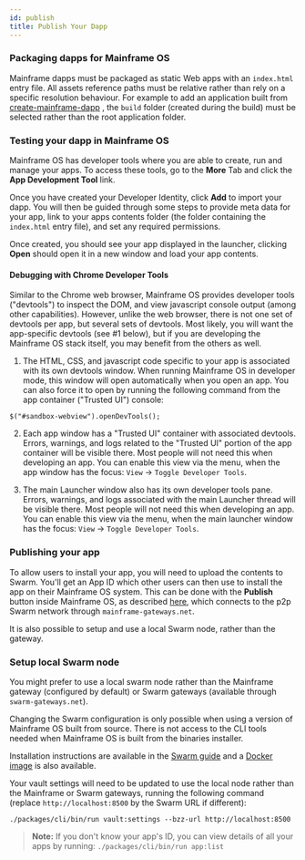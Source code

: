 ```yaml
---
id: publish
title: Publish Your Dapp
---
```


### Packaging dapps for Mainframe OS

Mainframe dapps must be packaged as static Web apps with an `index.html` entry file. All assets reference paths must be relative rather than rely on a specific resolution behaviour.
For example to add an application built from [create-mainframe-dapp](create-mainframe-dapp.md) , the `build` folder (created during the build) must be selected rather than the root application folder.

### Testing your dapp in Mainframe OS

Mainframe OS has developer tools where you are able to create, run and manage your apps. To access these tools, go to the **More** Tab and click the **App Development Tool** link.

Once you have created your Developer Identity, click **Add** to import your dapp. You will then be guided through some steps to provide meta data for your app, link to your apps contents folder (the folder containing the `index.html` entry file), and set any required permissions.

Once created, you should see your app displayed in the launcher, clicking **Open** should open it in a new window and load your app contents.

#### Debugging with Chrome Developer Tools

Similar to the Chrome web browser, Mainframe OS provides developer tools ("devtools") to inspect the DOM, and view javascript console output (among other capabilities). However, unlike the web browser, there is not one set of devtools per app, but several sets of devtools. Most likely, you will want the app-specific devtools (see #1 below), but if you are developing the Mainframe OS stack itself, you may benefit from the others as well.

1. The HTML, CSS, and javascript code specific to your app is associated with its own devtools window. When running Mainframe OS in developer mode, this window will open automatically when you open an app. You can also force it to open by running the following command from the app container ("Trusted UI") console:

```
$("#sandbox-webview").openDevTools();
```

2. Each app window has a "Trusted UI" container with associated devtools. Errors, warnings, and logs related to the "Trusted UI" portion of the app container will be visible there. Most people will not need this when developing an app. You can enable this view via the menu, when the app window has the focus: `View` -> `Toggle Developer Tools`.

3. The main Launcher window also has its own developer tools pane. Errors, warnings, and logs associated with the main Launcher thread will be visible there. Most people will not need this when developing an app. You can enable this view via the menu, when the main launcher window has the focus: `View` -> `Toggle Developer Tools`.

### Publishing your app

To allow users to install your app, you will need to upload the contents to Swarm. You'll get an App ID which other users can then use to install the app on their Mainframe OS system. This can be done with the **Publish** button inside Mainframe OS, as described [here](introduction.md), which connects to the p2p Swarm network through `mainframe-gateways.net`.

It is also possible to setup and use a local Swarm node, rather than the gateway.


### Setup local Swarm node

You might prefer to use a local swarm node rather than the Mainframe gateway (configured by default) or Swarm gateways (available through `swarm-gateways.net`).

Changing the Swarm configuration is only possible when using a version of Mainframe OS built from source. There is not access to the CLI tools needed when Mainframe OS is built from the binaries installer.

Installation instructions are available in the [Swarm guide](https://swarm-guide.readthedocs.io/en/latest/installation.html) and a [Docker image](https://github.com/ethersphere/swarm-docker) is also available.

Your vault settings will need to be updated to use the local node rather than the Mainframe or Swarm gateways, running the following command (replace `http://localhost:8500` by the Swarm URL if different):

```
./packages/cli/bin/run vault:settings --bzz-url http://localhost:8500
```


>**Note:** If you don't know your app's ID, you can view details of all your apps by running: `./packages/cli/bin/run app:list`

